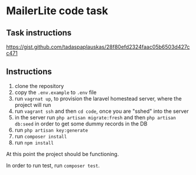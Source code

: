 # MailerLite code task

## Task instructions

https://gist.github.com/tadaspaplauskas/28f80efd2324faac05b6503d427cc471

## Instructions

1. clone the repository
2. copy the `.env.example` to `.env` file
3. run `vagrnat up`, to provision the laravel homestead server, where the project will run
4. run `vagrant ssh` and then `cd code`, once you are "sshed" into the server
5. in the server run `php artisan migrate:fresh` and then `php artisan db:seed` in order to get some dummy records in the DB
6. run `php artisan key:generate`
7. run `composer install`
8. run `npm install`

At this point the project should be functioning.

In order to run test, run `composer test`.
